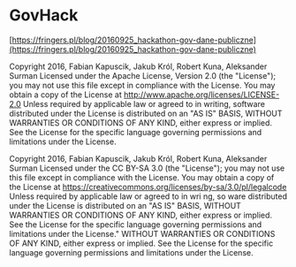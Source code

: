 # GovHack

[https://fringers.pl/blog/20160925_hackathon-gov-dane-publiczne](https://fringers.pl/blog/20160925_hackathon-gov-dane-publiczne)

Copyright 2016, Fabian Kapuscik, Jakub Król, Robert Kuna, Aleksander Surman
Licensed under the Apache License, Version 2.0 (the "License"); you may not use this file
except in compliance with the License. You may obtain a copy of the License at
http://www.apache.org/licenses/LICENSE-2.0
Unless required by applicable law or agreed to in writing, software distributed under the
License is distributed on an "AS IS" BASIS, WITHOUT WARRANTIES OR CONDITIONS
OF ANY KIND, either express or implied. See the License for the specific language governing
permissions and limitations under the License.


Copyright 2016, Fabian Kapuscik, Jakub Król, Robert Kuna, Aleksander Surman
Licensed under the CC BY-SA 3.0 (the "License"); you may not use this file except in
compliance with the License. You may obtain a copy of the License at
https://creativecommons.org/licenses/by-sa/3.0/pl/legalcode
Unless required by applicable law or agreed to in wri ng, so ware distributed under the
License is distributed on an "AS IS" BASIS, WITHOUT WARRANTIES OR CONDITIONS
OF ANY KIND, either express or implied. See the License for the specific language
governing permissions and limitations under the License." WITHOUT WARRANTIES OR
CONDITIONS OF ANY KIND, either express or implied. See the License for the specific
language governing permissions and limitations under the License.

